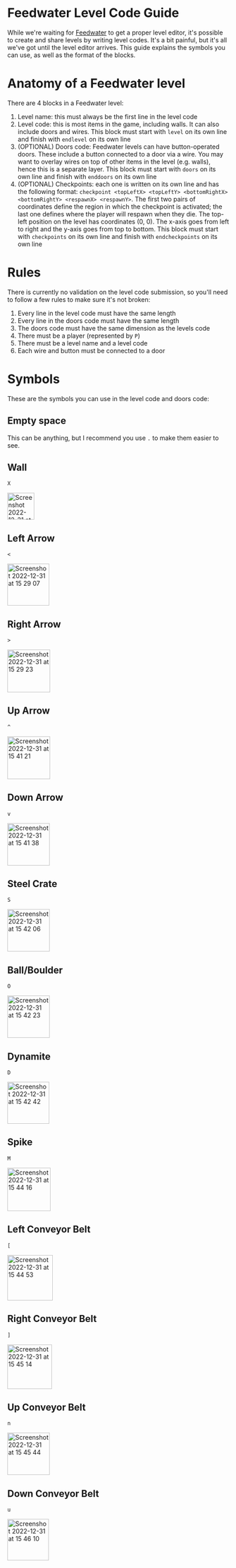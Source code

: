 # Feedwater Level Code Guide

While we're waiting for [Feedwater](https://jamesbrill.itch.io/feedwater) to get a proper level editor, it's possible to create and share levels by writing level codes. It's a bit painful, but it's all we've got until the level editor arrives. This guide explains the symbols you can use, as well as the format of the blocks.

# Anatomy of a Feedwater level

There are 4 blocks in a Feedwater level:
1. Level name: this must always be the first line in the level code
2. Level code: this is most items in the game, including walls. It can also include doors and wires. This block must start with `level` on its own line and finish with `endlevel` on its own line
3. (OPTIONAL) Doors code: Feedwater levels can have button-operated doors. These include a button connected to a door via a wire. You may want to overlay wires on top of other items in the level (e.g. walls), hence this is a separate layer. This block must start with `doors` on its own line and finish with `enddoors` on its own line
4. (OPTIONAL) Checkpoints: each one is written on its own line and has the following format: `checkpoint <topLeftX> <topLeftY> <bottomRightX> <bottomRightY> <respawnX> <respawnY>`. The first two pairs of coordinates define the region in which the checkpoint is activated; the last one defines where the player will respawn when they die. The top-left position on the level has coordinates (0, 0). The x-axis goes from left to right and the y-axis goes from top to bottom. This block must start with `checkpoints` on its own line and finish with `endcheckpoints` on its own line

# Rules

There is currently no validation on the level code submission, so you'll need to follow a few rules to make sure it's not broken:
1. Every line in the level code must have the same length
2. Every line in the doors code must have the same length
3. The doors code must have the same dimension as the levels code
4. There must be a player (represented by `P`)
5. There must be a level name and a level code
6. Each wire and button must be connected to a door

# Symbols

These are the symbols you can use in the level code and doors code:

## Empty space

This can be anything, but I recommend you use `.` to make them easier to see.

## Wall

`X`

<img width="61" alt="Screenshot 2022-12-31 at 15 28 25" src="https://user-images.githubusercontent.com/2140027/210142847-e197d446-c317-4e1e-898f-13ad539a915d.png">

## Left Arrow

`<`

<img width="95" alt="Screenshot 2022-12-31 at 15 29 07" src="https://user-images.githubusercontent.com/2140027/210143157-cb0eadbb-4baf-4e41-a3ca-4e138a14474d.png">

## Right Arrow

`>`

<img width="97" alt="Screenshot 2022-12-31 at 15 29 23" src="https://user-images.githubusercontent.com/2140027/210143273-f43d03c7-1bff-4a7d-9b4b-ef465fd350e1.png">

## Up Arrow

`^`

<img width="97" alt="Screenshot 2022-12-31 at 15 41 21" src="https://user-images.githubusercontent.com/2140027/210147988-d42803da-bf39-4552-a9eb-941612780732.png">

## Down Arrow

`v`

<img width="96" alt="Screenshot 2022-12-31 at 15 41 38" src="https://user-images.githubusercontent.com/2140027/210148073-0ed56786-9303-4c8b-9c7f-fa51980898ad.png">

## Steel Crate

`S`

<img width="96" alt="Screenshot 2022-12-31 at 15 42 06" src="https://user-images.githubusercontent.com/2140027/210148251-bf963068-7ee6-4865-84fc-374020b0a23b.png">

## Ball/Boulder

`O`

<img width="96" alt="Screenshot 2022-12-31 at 15 42 23" src="https://user-images.githubusercontent.com/2140027/210148370-ff0a18d5-b5df-4c8c-bee0-940b6ff451df.png">

## Dynamite

`D`

<img width="95" alt="Screenshot 2022-12-31 at 15 42 42" src="https://user-images.githubusercontent.com/2140027/210148501-0dee60c9-ca66-4281-b9d0-e8768d8e59a9.png">

## Spike

`M`

<img width="98" alt="Screenshot 2022-12-31 at 15 44 16" src="https://user-images.githubusercontent.com/2140027/210148557-b4fd1a05-3132-4db5-94a6-61eb8ef5e5bd.png">

## Left Conveyor Belt

`[`

<img width="103" alt="Screenshot 2022-12-31 at 15 44 53" src="https://user-images.githubusercontent.com/2140027/210148582-39da2183-b6e3-47b8-9799-756918af9980.png">

## Right Conveyor Belt

`]`

<img width="101" alt="Screenshot 2022-12-31 at 15 45 14" src="https://user-images.githubusercontent.com/2140027/210148592-6f0cc978-bb60-4182-b665-d782663860b5.png">

## Up Conveyor Belt

`n`

<img width="96" alt="Screenshot 2022-12-31 at 15 45 44" src="https://user-images.githubusercontent.com/2140027/210148612-c2961edd-2395-4beb-bd36-502461eb6efe.png">

## Down Conveyor Belt

`u`

<img width="94" alt="Screenshot 2022-12-31 at 15 46 10" src="https://user-images.githubusercontent.com/2140027/210148625-58afb6b8-cd21-4c3a-a669-ea4a88dae0a0.png">





